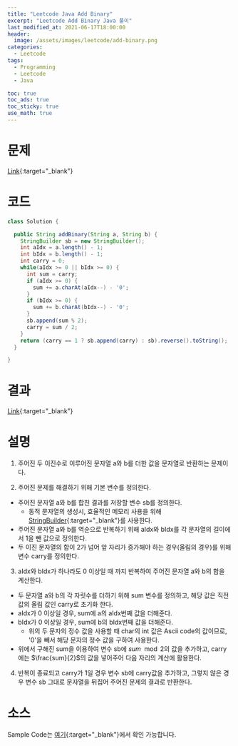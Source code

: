```yaml
---
title: "Leetcode Java Add Binary"
excerpt: "Leetcode Add Binary Java 풀이"
last_modified_at: 2021-06-17T18:00:00
header:
  image: /assets/images/leetcode/add-binary.png
categories:
  - Leetcode
tags:
  - Programming
  - Leetcode
  - Java

toc: true
toc_ads: true
toc_sticky: true
use_math: true
---
```

# 문제
[Link](https://leetcode.com/problems/add-binary/){:target="_blank"}

# 코드
```java
class Solution {

  public String addBinary(String a, String b) {
    StringBuilder sb = new StringBuilder();
    int aIdx = a.length() - 1;
    int bIdx = b.length() - 1;
    int carry = 0;
    while(aIdx >= 0 || bIdx >= 0) {
      int sum = carry;
      if (aIdx >= 0) {
        sum += a.charAt(aIdx--) - '0';
      }
      if (bIdx >= 0) {
        sum += b.charAt(bIdx--) - '0';
      }
      sb.append(sum % 2);
      carry = sum / 2;
    }
    return (carry == 1 ? sb.append(carry) : sb).reverse().toString();
  }

}
```

# 결과
[Link](https://leetcode.com/submissions/detail/508719599/){:target="_blank"}

# 설명
1. 주어진 두 이진수로 이루어진 문자열 a와 b를 더한 값을 문자열로 반환하는 문제이다.

2. 주어진 문제를 해결하기 위해 기본 변수를 정의한다.
- 주어진 문자열 a와 b를 합친 결과를 저장할 변수 sb를 정의한다.
  - 동적 문자열의 생성시, 효율적인 메모리 사용을 위해 [StringBuilder](https://docs.oracle.com/javase/tutorial/java/data/buffers.html){:target="_blank"}를 사용한다.
- 주어진 문자열 a와 b를 역순으로 반복하기 위해 aIdx와 bIdx를 각 문자열의 길이에서 1을 뺀 값으로 정의한다.
- 두 이진 문자열의 합이 2가 넘어 앞 자리가 증가해야 하는 경우(올림의 경우)를 위해 변수 carry를 정의한다.

3. aIdx와 bIdx가 하나라도 0 이상일 때 까지 반복하여 주어진 문자열 a와 b의 합을 계산한다.
- 두 문자열 a와 b의 각 자릿수를 더하기 위해 sum 변수를 정의하고, 해당 값은 직전 값의 올림 값인 carry로 초기화 한다.
- aIdx가 0 이상일 경우, sum에 a의 aIdx번째 값을 더해준다.
- bIdx가 0 이상일 경우, sum에 b의 bIdx번째 값을 더해준다.
  - 위의 두 문자의 정수 값을 사용할 때 char의 int 값은 Ascii code의 값이므로, '0'을 빼서 해당 문자의 정수 값을 구하여 사용한다.
- 위에서 구해진 sum을 이용하여 변수 sb에 $sum \mod 2$의 값을 추가하고, carry에는 $\frac{sum}{2}$의 값을 넣어주어 다음 자리의 계산에 활용한다.

4. 반복이 종료되고 carry가 1일 경우 변수 sb에 carry값을 추가하고, 그렇지 않은 경우 변수 sb 그대로 문자열을 뒤집어 주어진 문제의 결과로 반환한다.

# 소스
Sample Code는 [여기](https://github.com/GracefulSoul/leetcode/blob/master/src/main/java/gracefulsoul/problems/PlusOne.java){:target="_blank"}에서 확인 가능합니다.